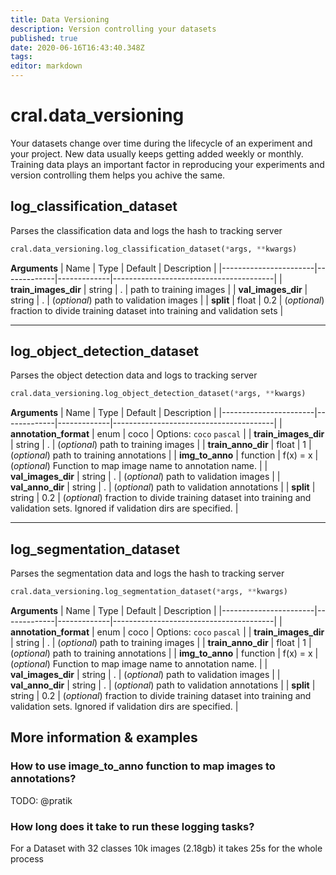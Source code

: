 ```yaml
---
title: Data Versioning
description: Version controlling your datasets
published: true
date: 2020-06-16T16:43:40.348Z
tags: 
editor: markdown
---
```


# cral.data_versioning
Your datasets change over time during the lifecycle of an experiment and your project. New data usually keeps getting added weekly or monthly. Training data plays an important factor in reproducing your experiments and version controlling them helps you achive the same.

## log_classification_dataset 
Parses the classification data and logs the hash to tracking server


```py
cral.data_versioning.log_classification_dataset(*args, **kwargs)
```
**Arguments**
| Name                  | Type        | Default     | Description                            |
|-----------------------|-------------|-------------|----------------------------------------|
| **train_images_dir** | string | . | path to training images |
|  **val_images_dir** | string | . | (*optional*) path to validation images  |
|  **split** | float | 0.2 | (*optional*) fraction to divide training dataset into training and validation sets |

---


## log_object_detection_dataset
Parses the object detection data and logs to tracking server

```py
cral.data_versioning.log_object_detection_dataset(*args, **kwargs)
```
**Arguments**
| Name                  | Type        | Default     | Description                            |
|-----------------------|-------------|-------------|----------------------------------------|
| **annotation_format** | enum | coco | Options: `coco` `pascal` |
|  **train_images_dir** | string | . | (*optional*) path to training images  |
|  **train_anno_dir** | float | 1 | (*optional*) path to training annotations |
| **img_to_anno** | function | f(x) = x | (*optional*) Function to map image name to annotation name. |
| **val_images_dir** | string | . | (*optional*) path to validation images |
| **val_anno_dir** | string | . | (*optional*) path to validation annotations |
| **split** | string | 0.2 | (*optional*) fraction to divide training dataset into training and validation sets. Ignored if validation dirs are specified. |

---

## log_segmentation_dataset
Parses the segmentation data and logs the hash to tracking server

```py
cral.data_versioning.log_segmentation_dataset(*args, **kwargs)
```
**Arguments**
| Name                  | Type        | Default     | Description                            |
|-----------------------|-------------|-------------|----------------------------------------|
| **annotation_format** | enum | coco | Options: `coco` `pascal` |
|  **train_images_dir** | string | . | (*optional*) path to training images  |
|  **train_anno_dir** | float | 1 | (*optional*) path to training annotations |
| **img_to_anno** | function | f(x) = x | (*optional*) Function to map image name to annotation name. |
| **val_images_dir** | string | . | (*optional*) path to validation images |
| **val_anno_dir** | string | . | (*optional*) path to validation annotations |
| **split** | string | 0.2 | (*optional*) fraction to divide training dataset into training and validation sets. Ignored if validation dirs are specified. |

## More information & examples

### How to use image_to_anno function to map images to annotations?
TODO: @pratik

### How long does it take to run these logging tasks?
For a Dataset with 32 classes 10k images (2.18gb) it takes 25s for the whole process